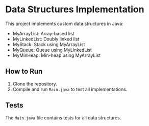 # Data Structures Implementation

This project implements custom data structures in Java:
- MyArrayList: Array-based list
- MyLinkedList: Doubly linked list
- MyStack: Stack using MyArrayList
- MyQueue: Queue using MyLinkedList
- MyMinHeap: Min-heap using MyArrayList

## How to Run
1. Clone the repository.
2. Compile and run `Main.java` to test all implementations.

## Tests
The `Main.java` file contains tests for all data structures.